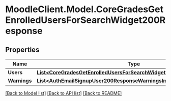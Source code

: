 # MoodleClient.Model.CoreGradesGetEnrolledUsersForSearchWidget200Response

## Properties

Name | Type | Description | Notes
------------ | ------------- | ------------- | -------------
**Users** | [**List&lt;CoreGradesGetEnrolledUsersForSearchWidget200ResponseUsersInner&gt;**](CoreGradesGetEnrolledUsersForSearchWidget200ResponseUsersInner.md) |  | 
**Warnings** | [**List&lt;AuthEmailSignupUser200ResponseWarningsInner&gt;**](AuthEmailSignupUser200ResponseWarningsInner.md) |  | [optional] 

[[Back to Model list]](../README.md#documentation-for-models) [[Back to API list]](../README.md#documentation-for-api-endpoints) [[Back to README]](../README.md)

